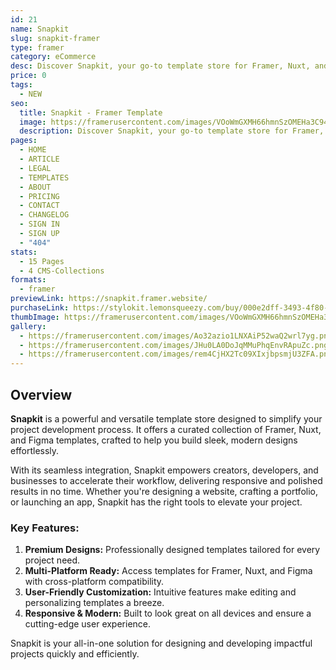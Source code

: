 ```yaml
---
id: 21
name: Snapkit
slug: snapkit-framer
type: framer
category: eCommerce
desc: Discover Snapkit, your go-to template store for Framer, Nuxt, and Figma. Premium designs, responsive layouts, and seamless customization.
price: 0
tags:
  - NEW
seo:
  title: Snapkit - Framer Template
  image: https://framerusercontent.com/images/VOoWmGXMH66hmnSzOMEHa3C94Q.jpg?scale-down-to=1024
  description: Discover Snapkit, your go-to template store for Framer, Nuxt, and Figma. Premium designs, responsive layouts, and seamless customization.
pages:
  - HOME
  - ARTICLE
  - LEGAL
  - TEMPLATES
  - ABOUT
  - PRICING
  - CONTACT
  - CHANGELOG
  - SIGN IN
  - SIGN UP
  - "404"
stats:
  - 15 Pages
  - 4 CMS-Collections
formats:
  - framer
previewLink: https://snapkit.framer.website/
purchaseLink: https://stylokit.lemonsqueezy.com/buy/000e2dff-3493-4f80-af95-433450be2f34
thumbImage: https://framerusercontent.com/images/VOoWmGXMH66hmnSzOMEHa3C94Q.jpg?scale-down-to=1024
gallery:
  - https://framerusercontent.com/images/Ao32azio1LNXAiP52waQ2wrl7yg.png?scale-down-to=1024
  - https://framerusercontent.com/images/JHu0LA0DoJqMMuPhqEnvRApuZc.png?scale-down-to=1024
  - https://framerusercontent.com/images/rem4CjHX2Tc09XIxjbpsmjU3ZFA.png?scale-down-to=1024
---
```


## Overview

**Snapkit** is a powerful and versatile template store designed to simplify your project development process. It offers a curated collection of Framer, Nuxt, and Figma templates, crafted to help you build sleek, modern designs effortlessly.

With its seamless integration, Snapkit empowers creators, developers, and businesses to accelerate their workflow, delivering responsive and polished results in no time. Whether you're designing a website, crafting a portfolio, or launching an app, Snapkit has the right tools to elevate your project.

### Key Features:

1. **Premium Designs:** Professionally designed templates tailored for every project need.
2. **Multi-Platform Ready:** Access templates for Framer, Nuxt, and Figma with cross-platform compatibility.
3. **User-Friendly Customization:** Intuitive features make editing and personalizing templates a breeze.
4. **Responsive & Modern:** Built to look great on all devices and ensure a cutting-edge user experience.

Snapkit is your all-in-one solution for designing and developing impactful projects quickly and efficiently.
